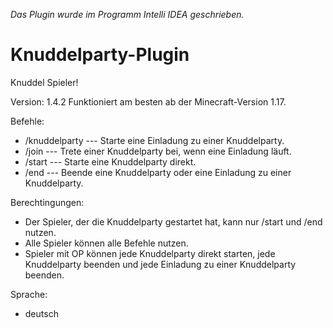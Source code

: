 *Das Plugin wurde im Programm Intelli IDEA geschrieben.*

# Knuddelparty-Plugin
Knuddel Spieler!

Version: 1.4.2
Funktioniert am besten ab der Minecraft-Version 1.17.

Befehle:
  - /knuddelparty                         --- Starte eine Einladung zu einer Knuddelparty.
  - /join                                 --- Trete einer Knuddelparty bei, wenn eine Einladung läuft.
  - /start                                --- Starte eine Knuddelparty direkt.
  - /end                                  --- Beende eine Knuddelparty oder eine Einladung zu einer Knuddelparty.


Berechtingungen:
  - Der Spieler, der die Knuddelparty gestartet hat, kann nur /start und /end nutzen.
  - Alle Spieler können alle Befehle nutzen.
  - Spieler mit OP können jede Knuddelparty direkt starten, jede Knuddelparty beenden und jede Einladung zu einer Knuddelparty beenden.
  
  
Sprache:
  - deutsch
